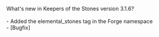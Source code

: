 What's new in Keepers of the Stones version 3.1.6?<br />
<br />- Added the elemental_stones tag in the Forge namespace
<br />- [Bugfix] 